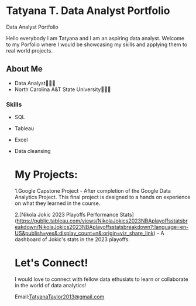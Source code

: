# Tatyana T. Data Analyst Portfolio

Data Analyst Portfolio

Hello everybody I am Tatyana and I am an aspiring data analyst. Welcome to my Porfolio where I would be showcasing my skills and applying them to real world projects.

## **About Me**
- Data Analyst👩🏾‍💻
-  North Carolina A&T State University🐶💙💛

  ### Skills
  - SQL
  - Tableau
  - Excel
  - Data cleansing

    # My Projects:
    1.Google Capstone Project - After completion of the Google Data Analytics Project. This final project is designed to a hands on experience on what they learned in the course.


    2.[Nikola Jokic 2023 Playoffs Performance Stats] (https://public.tableau.com/views/NikolaJokics2023NBAplayoffsstatsbreakdown/NikolaJokics2023NBAplayoffsstatsbreakdown?:language=en-US&publish=yes&:display_count=n&:origin=viz_share_link) - A dashboard of Jokic's stats in the 2023 playoffs.

    # **Let's Connect!**
    I would love to connect with fellow data ethusiats to learn or collaborate in the world of data analytics!

    Email:TatyanaTaylor2013@gmail.com

    
    
    
    

